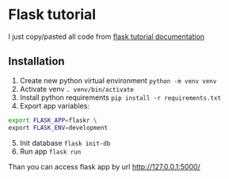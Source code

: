 # Flask tutorial

I just copy/pasted all code from [flask tutorial documentation](https://flask.palletsprojects.com/en/2.0.x/tutorial/)

## Installation

1. Create new python virtual environment ```python -m venv venv```
2. Activate venv ```. venv/bin/activate```
3. Install python requirements ```pip install -r requirements.txt```
4. Export app variables:
```bash
export FLASK_APP=flaskr \
export FLASK_ENV=development
```
5. Init database ```flask init-db```
6. Run app ```flask run```

Than you can access flask app by url http://127.0.0.1:5000/
